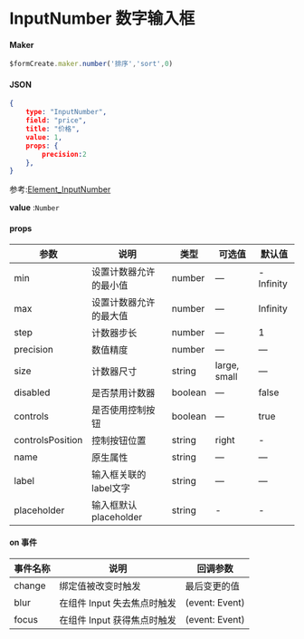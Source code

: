 # InputNumber 数字输入框

#### Maker
```js
$formCreate.maker.number('排序','sort',0)
```

#### JSON
```json
{
    type: "InputNumber",
    field: "price",
    title: "价格",
    value: 1,
    props: {
        precision:2
    },
}
```

参考:[Element_InputNumber](http://element-cn.eleme.io/#/zh-CN/component/input-number)

**value** :`Number`


#### props

| 参数              | 说明                   | 类型    | 可选值       | 默认值    |
| ----------------- | ---------------------- | ------- | ------------ | --------- |
| min               | 设置计数器允许的最小值 | number  | —            | -Infinity |
| max               | 设置计数器允许的最大值 | number  | —            | Infinity  |
| step              | 计数器步长             | number  | —            | 1         |
| precision         | 数值精度               | number  | —            | —         |
| size              | 计数器尺寸             | string  | large, small | —         |
| disabled          | 是否禁用计数器         | boolean | —            | false     |
| controls          | 是否使用控制按钮       | boolean | —            | true      |
| controlsPosition | 控制按钮位置           | string  | right        | -         |
| name              | 原生属性               | string  | —            | —         |
| label             | 输入框关联的label文字  | string  | —            | —         |
| placeholder       | 输入框默认 placeholder | string  | -            | -         |



#### on 事件

| 事件名称 | 说明                        | 回调参数       |
| -------- | --------------------------- | -------------- |
| change   | 绑定值被改变时触发          | 最后变更的值   |
| blur     | 在组件 Input 失去焦点时触发 | (event: Event) |
| focus    | 在组件 Input 获得焦点时触发 | (event: Event) |




